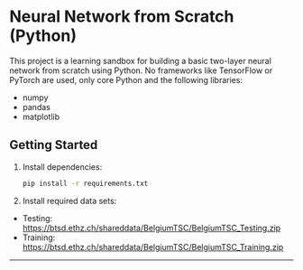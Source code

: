 # Neural Network from Scratch (Python)

This project is a learning sandbox for building a basic two-layer neural network from scratch using Python. No frameworks like TensorFlow or PyTorch are used, only core Python and the following libraries:

- numpy
- pandas
- matplotlib

## Getting Started
1. Install dependencies:
   ```sh
   pip install -r requirements.txt
   ```
2. Install required data sets:

- Testing: https://btsd.ethz.ch/shareddata/BelgiumTSC/BelgiumTSC_Testing.zip
- Training: https://btsd.ethz.ch/shareddata/BelgiumTSC/BelgiumTSC_Training.zip
---

